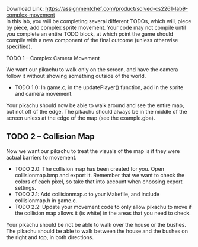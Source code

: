 Download Link: https://assignmentchef.com/product/solved-cs2261-lab9-complex-movement
<br>
In this lab, you will be completing several different TODOs, which will, piece by piece, add complex sprite movement. Your code may not compile until you complete an entire TODO block, at which point the game should compile with a new component of the final outcome (unless otherwise specified).

TODO 1 – Complex Camera Movement

We want our pikachu to walk only on the screen, and have the camera follow it without showing something outside of the world.

<ul>

 <li>TODO 1.0: In game.c, in the updatePlayer() function, add in the sprite and camera movement.</li>

</ul>

Your pikachu should now be able to walk around and see the entire map, but not off of the edge. The pikachu should always be in the middle of the screen unless at the edge of the map (see the example.gba).




<h2>TODO 2 – Collision Map</h2>

Now we want our pikachu to treat the visuals of the map is if they were actual barriers to movement.

<ul>

 <li>TODO 2.0: The collision map has been created for you. Open collisionmap.bmp and export it. Remember that we want to check the colors of each pixel, so take that into account when choosing export settings.</li>

 <li>TODO 2.1: Add collisionmap.c to your Makefile, and include collisionmap.h in game.c.</li>

 <li>TODO 2.2: Update your movement code to only allow pikachu to move if the collision map allows it (is white) in the areas that you need to check.</li>

</ul>

Your pikachu should be not be able to walk over the house or the bushes. The pikachu should be able to walk between the house and the bushes on the right and top, in both directions.


